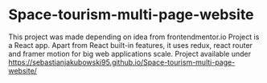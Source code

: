 # Space-tourism-multi-page-website

This project was made depending on idea from frontendmentor.io
Project is a React app. Apart from React built-in features, it uses redux, react router and framer motion for big web applications scale.
Project available under https://sebastianjakubowski95.github.io/Space-tourism-multi-page-website/
